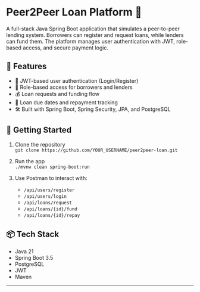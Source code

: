 # Peer2Peer Loan Platform 💸

A full-stack Java Spring Boot application that simulates a peer-to-peer lending system. Borrowers can register and request loans, while lenders can fund them. The platform manages user authentication with JWT, role-based access, and secure payment logic.

## 🌟 Features

- 🔐 JWT-based user authentication (Login/Register)
- 👥 Role-based access for borrowers and lenders
- 💰 Loan requests and funding flow
- 📅 Loan due dates and repayment tracking
- 🛠 Built with Spring Boot, Spring Security, JPA, and PostgreSQL

## 🚀 Getting Started

1. Clone the repository  
   `git clone https://github.com/YOUR_USERNAME/peer2peer-loan.git`

2. Run the app  
   `./mvnw clean spring-boot:run`

3. Use Postman to interact with:
   - `/api/users/register`  
   - `/api/users/login`  
   - `/api/loans/request`  
   - `/api/loans/{id}/fund`  
   - `/api/loans/{id}/repay`  

## 📦 Tech Stack

- Java 21
- Spring Boot 3.5
- PostgreSQL
- JWT
- Maven

---
